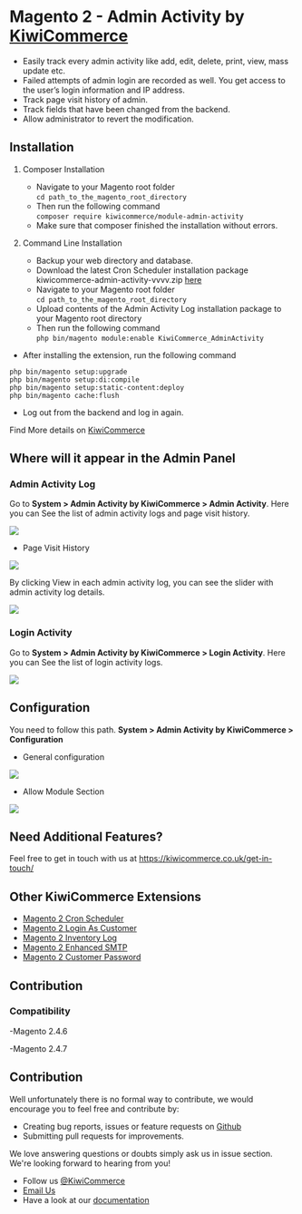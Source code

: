 
# Magento 2 - Admin Activity by [KiwiCommerce](https://kiwicommerce.co.uk/)
- Easily track every admin activity like add, edit, delete, print, view, mass update etc.
- Failed attempts of admin login are recorded as well. You get access to the user’s login information and IP address.
- Track page visit history of admin.
- Track fields that have been changed from the backend.
- Allow administrator to revert the modification.

## **Installation**
1. Composer Installation
      - Navigate to your Magento root folder<br />
            `cd path_to_the_magento_root_directory`
      - Then run the following command<br />
          `composer require kiwicommerce/module-admin-activity`
      - Make sure that composer finished the installation without errors.

2. Command Line Installation
      - Backup your web directory and database.
      - Download the latest Cron Scheduler installation package kiwicommerce-admin-activity-vvvv.zip [here](https://github.com/kiwicommerce/magento2-admin-activity/releases)
      - Navigate to your Magento root folder<br />
          `cd path_to_the_magento_root_directory`<br />
      - Upload contents of the Admin Activity Log installation package to your Magento root directory
      - Then run the following command<br />
          `php bin/magento module:enable KiwiCommerce_AdminActivity`<br />
   
- After installing the extension, run the following command
```
php bin/magento setup:upgrade
php bin/magento setup:di:compile
php bin/magento setup:static-content:deploy
php bin/magento cache:flush
```
- Log out from the backend and log in again.

Find More details on [KiwiCommerce](https://kiwicommerce.co.uk/extensions/magento2-admin-activity)

## Where will it appear in the Admin Panel
### Admin Activity Log
Go to **System > Admin Activity by KiwiCommerce > Admin Activity**. Here you can See the list of admin activity logs and page visit history.

<img src="https://kiwicommerce.co.uk/wp-content/uploads/2018/06/admin-activity-history.png"/><br/>

- Page Visit History

<img src="https://kiwicommerce.co.uk/wp-content/uploads/2018/06/page-visit-history.png"/><br/>

By clicking View in each admin activity log, you can see the slider with admin activity log details.

<img src="https://kiwicommerce.co.uk/wp-content/uploads/2018/05/activity-log-slider.png"/> <br/>

### Login Activity
Go to **System > Admin Activity by KiwiCommerce > Login Activity**. Here you can See the list of login activity logs.

<img src="https://kiwicommerce.co.uk/wp-content/uploads/2018/06/admin-activity-history.png"/><br/>

## Configuration
You need to follow this path. **System > Admin Activity by KiwiCommerce > Configuration**
- General configuration

<img src="https://kiwicommerce.co.uk/wp-content/uploads/2018/05/configuration-general-section.png" /> <br/>

- Allow Module Section

<img src="https://kiwicommerce.co.uk/wp-content/uploads/2018/05/configuration-allow-module-section.png" /> <br/>

## Need Additional Features?
Feel free to get in touch with us at https://kiwicommerce.co.uk/get-in-touch/

## Other KiwiCommerce Extensions
* [Magento 2 Cron Scheduler](https://kiwicommerce.co.uk/extensions/magento2-cron-scheduler/)
* [Magento 2 Login As Customer](https://kiwicommerce.co.uk/extensions/magento2-login-as-customer/)
* [Magento 2 Inventory Log](https://kiwicommerce.co.uk/extensions/magento2-inventory-log/)
* [Magento 2 Enhanced SMTP](https://kiwicommerce.co.uk/extensions/magento2-enhanced-smtp/)
* [Magento 2 Customer Password](https://github.com/kiwicommerce/magento2-customer-password/)

## Contribution
### Compatibility
  -Magento 2.4.6
  
  -Magento 2.4.7

## Contribution
Well unfortunately there is no formal way to contribute, we would encourage you to feel free and contribute by:
 
  - Creating bug reports, issues or feature requests on [Github](https://github.com/kiwicommerce/magento2-admin-activity/issues)
  - Submitting pull requests for improvements.
    
We love answering questions or doubts simply ask us in issue section. We're looking forward to hearing from you!
 
  - Follow us [@KiwiCommerce](https://twitter.com/KiwiCommerce)
  - <a href="mailto:support@kiwicommerce.co.uk">Email Us</a>
  - Have a look at our [documentation](https://kiwicommerce.co.uk/docs/admin-activity/)

